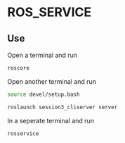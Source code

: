 # ROS_SERVICE


## Use
Open a terminal and run
```sh
roscore
```

Open another terminal and run
```sh
source devel/setup.bash
```
```sh
roslaunch session3_cliserver server
```

In a seperate terminal and run
```sh
rosservice
```